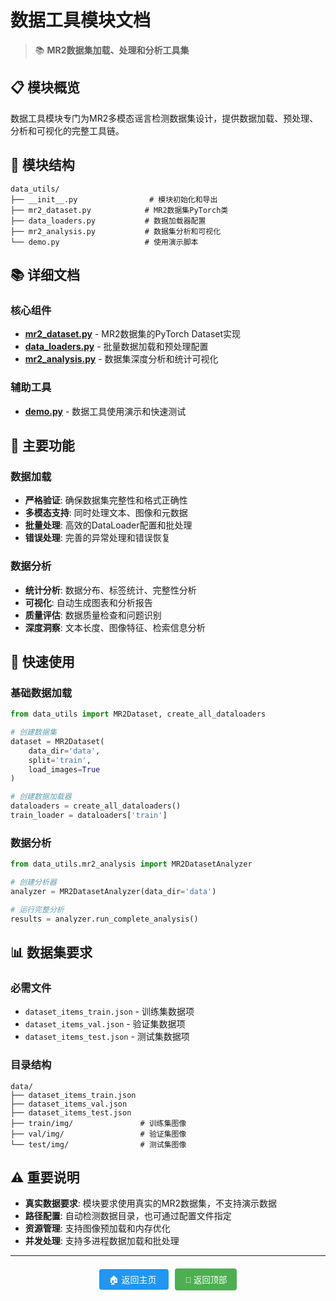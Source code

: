# 数据工具模块文档

> 📚 **MR2数据集加载、处理和分析工具集**

## 📋 模块概览

数据工具模块专门为MR2多模态谣言检测数据集设计，提供数据加载、预处理、分析和可视化的完整工具链。

## 📁 模块结构

```
data_utils/
├── __init__.py                # 模块初始化和导出
├── mr2_dataset.py            # MR2数据集PyTorch类
├── data_loaders.py           # 数据加载器配置
├── mr2_analysis.py           # 数据集分析和可视化
└── demo.py                   # 使用演示脚本
```

## 📚 详细文档

### 核心组件
- [**mr2_dataset.py**](mr2_dataset.md) - MR2数据集的PyTorch Dataset实现
- [**data_loaders.py**](data_loaders.md) - 批量数据加载和预处理配置
- [**mr2_analysis.py**](mr2_analysis.md) - 数据集深度分析和统计可视化

### 辅助工具
- [**demo.py**](demo.md) - 数据工具使用演示和快速测试

## 🎯 主要功能

### 数据加载
- **严格验证**: 确保数据集完整性和格式正确性
- **多模态支持**: 同时处理文本、图像和元数据
- **批量处理**: 高效的DataLoader配置和批处理
- **错误处理**: 完善的异常处理和错误恢复

### 数据分析
- **统计分析**: 数据分布、标签统计、完整性分析
- **可视化**: 自动生成图表和分析报告
- **质量评估**: 数据质量检查和问题识别
- **深度洞察**: 文本长度、图像特征、检索信息分析

## 🚀 快速使用

### 基础数据加载
```python
from data_utils import MR2Dataset, create_all_dataloaders

# 创建数据集
dataset = MR2Dataset(
    data_dir='data',
    split='train',
    load_images=True
)

# 创建数据加载器
dataloaders = create_all_dataloaders()
train_loader = dataloaders['train']
```

### 数据分析
```python
from data_utils.mr2_analysis import MR2DatasetAnalyzer

# 创建分析器
analyzer = MR2DatasetAnalyzer(data_dir='data')

# 运行完整分析
results = analyzer.run_complete_analysis()
```

## 📊 数据集要求

### 必需文件
- `dataset_items_train.json` - 训练集数据项
- `dataset_items_val.json` - 验证集数据项  
- `dataset_items_test.json` - 测试集数据项

### 目录结构
```
data/
├── dataset_items_train.json
├── dataset_items_val.json
├── dataset_items_test.json
├── train/img/               # 训练集图像
├── val/img/                 # 验证集图像
└── test/img/                # 测试集图像
```

## ⚠️ 重要说明

- **真实数据要求**: 模块要求使用真实的MR2数据集，不支持演示数据
- **路径配置**: 自动检测数据目录，也可通过配置文件指定
- **资源管理**: 支持图像预加载和内存优化
- **并发处理**: 支持多进程数据加载和批处理

---

<div style="text-align: center; margin-top: 20px;">
  <a href="../README.md" style="background: #2196F3; color: white; text-decoration: none; padding: 8px 16px; border-radius: 4px;">
    🏠 返回主页
  </a>
  <button onclick="window.scrollTo(0,0)" style="background: #4CAF50; color: white; border: none; padding: 8px 16px; border-radius: 4px; cursor: pointer; margin-left: 10px;">
    📜 返回顶部
  </button>
</div>
